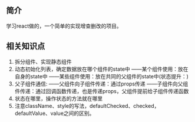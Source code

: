## 简介
学习react做的，一个简单的实现增查删改的项目。
## 相关知识点
1. 拆分组件、实现静态组件
2. 动态初始化列表，确定数据放在哪个组件的state中
    ——某个组件使用：放在自身的state中
    ——某些组件使用：放在共同的父组件的state中(状态提升：)
3. 父子组件通信:
    ——父组件向子组件传递：通过props传递
    ——子组件向父组件传递：通过回调函数传递，也是传递props，父组件提前给子组件传递函数
4. 状态在哪里，操作状态的方法就在哪里
5. 注意className、style的写法，defaultChecked、checked，defaultValue、value之间的区别。